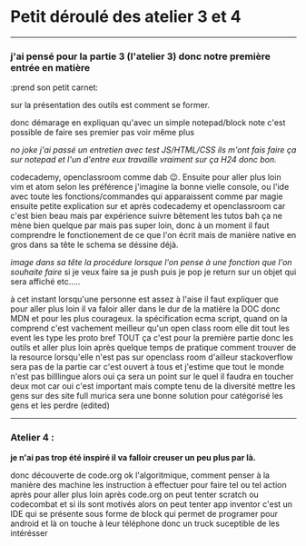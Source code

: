 # Petit déroulé des atelier 3 et 4

---

### j'ai pensé pour la partie 3 (l'atelier 3) donc notre première entrée en matière

:prend son petit carnet:

sur la présentation des outils est comment se former.

donc démarage en expliquan qu'avec un simple notepad/block note c'est possible de faire ses premier pas voir même plus

*no joke j'ai passé un entretien avec test JS/HTML/CSS ils m'ont fais faire ça sur notepad et l'un d'entre eux travaille vraiment sur ça H24 donc bon.*

codecademy, openclassroom comme dab :wink:.
Ensuite pour aller plus loin vim et atom selon les préférence j'imagine la bonne vielle console, ou l'ide avec toute les fonctions/commandes qui apparaissent comme par magie
ensuite petite explication sur et après codecademy et openclassroom car c'est bien beau mais par expérience suivre bêtement les tutos bah ça ne mène bien quelque par mais pas super loin, donc à un moment il faut comprendre le fonctionement de ce que l'on écrit mais de manière native en gros dans sa tête le schema se déssine déjà.

*_image dans sa tête la procédure lorsque l'on pense à une fonction que l'on souhaite faire_*
si je veux faire sa je push puis je pop je return sur un objet qui sera affiché etc.....

à cet instant lorsqu'une personne est assez à l'aise il faut expliquer que pour aller plus loin il va faloir aller dans le dur de la matière
la DOC
donc MDN et pour les plus courageux.
la spécification ecma script, quand on la comprend c'est vachement meilleur qu'un open class room
elle dit tout les event les type les proto bref TOUT
ça c'est pour la première partie donc les outils et aller plus loin après quelque temps de pratique comment trouver de la resource lorsqu'elle n'est pas sur openclass room
d'ailleur stackoverflow sera pas de la partie car c'est ouvert à tous
et j'estime que tout le monde n'est pas billlingue alors oui ça sera un point sur le quel il faudra en toucher deux mot car oui c'est important
mais compte tenu de la diversité mettre les gens sur des site full murica sera une bonne solution pour catégorisé les gens et les perdre (edited)

---

### Atelier 4 :

**je n'ai pas trop été inspiré il va falloir creuser un peu plus par là.**

donc découverte de code.org ok
l'algoritmique, comment penser à la manière des machine les instruction à effectuer pour faire tel ou tel action
après pour aller plus loin après code.org on peut tenter scratch ou codecombat
et si ils sont motivés alors on peut tenter app inventor c'est un IDE qui se présente sous forme de block qui permet de programer pour android
et là on touche à leur téléphone donc un truck suceptible de les intérésser
